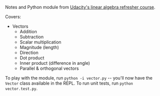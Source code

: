 Notes and Python module from [Udacity's linear algebra refresher course](https://www.udacity.com/course/linear-algebra-refresher-course--ud953).

Covers:
* Vectors
  * Addition
  * Subtraction
  * Scalar multiplication
  * Magnitude (length)
  * Direction
  * Dot product
  * Inner product (difference in angle)
  * Parallel & orthogonal vectors

To play with the module, run `python -i vector.py` -- you'll now have the `Vector` class available in the REPL. To run unit tests, run `python vector.test.py`.
